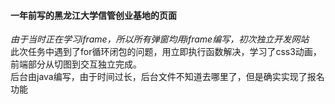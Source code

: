#### 一年前写的黑龙江大学信管创业基地的页面
*由于当时正在学习iframe，所以所有弹窗均用iframe编写，初次独立开发网站*
<br>
此次任务中遇到了for循环闭包的问题，用立即执行函数解决，学习了css3动画，前端部分从切图到交互独立完成。<br>
后台由java编写，由于时间过长，后台文件不知道去哪里了，但是确实实现了报名功能